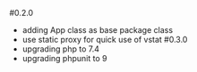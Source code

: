 #0.2.0
 - adding App class as base package class
 - use static proxy for quick use of vstat
#0.3.0
 - upgrading php to 7.4
 - upgrading phpunit to 9